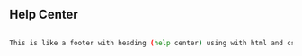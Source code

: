 ## Help Center

```bash

This is like a footer with heading (help center) using with html and css.

```